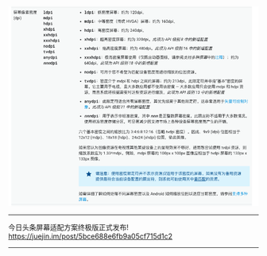 


![](../../images/ch3/dpi.png)

---

今日头条屏幕适配方案终极版正式发布!  https://juejin.im/post/5bce688e6fb9a05cf715d1c2


---

